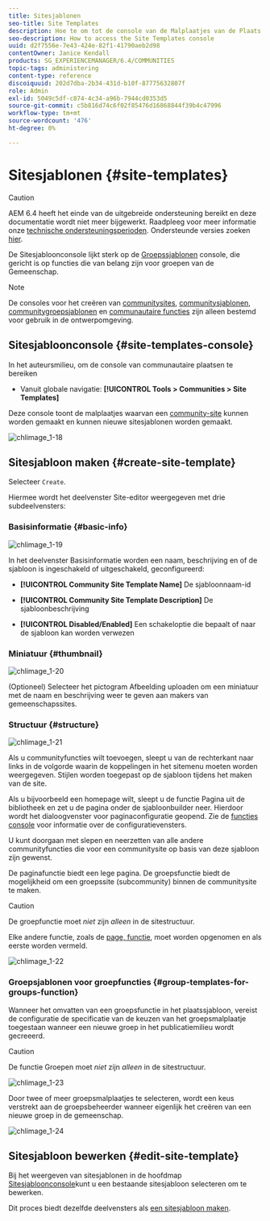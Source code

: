 ```yaml
---
title: Sitesjablonen
seo-title: Site Templates
description: Hoe te om tot de console van de Malplaatjes van de Plaats toegang te hebben
seo-description: How to access the Site Templates console
uuid: d2f7556e-7e43-424e-82f1-41790aeb2d98
contentOwner: Janice Kendall
products: SG_EXPERIENCEMANAGER/6.4/COMMUNITIES
topic-tags: administering
content-type: reference
discoiquuid: 202d7dba-2b34-431d-b10f-87775632807f
role: Admin
exl-id: 5049c5df-c874-4c34-a96b-7944cd0353d5
source-git-commit: c5b816d74c6f02f85476d16868844f39b4c47996
workflow-type: tm+mt
source-wordcount: '476'
ht-degree: 0%

---
```


# Sitesjablonen {#site-templates}

>[!CAUTION]
>
>AEM 6.4 heeft het einde van de uitgebreide ondersteuning bereikt en deze documentatie wordt niet meer bijgewerkt. Raadpleeg voor meer informatie onze [technische ondersteuningsperioden](https://helpx.adobe.com/support/programs/eol-matrix.html). Ondersteunde versies zoeken [hier](https://experienceleague.adobe.com/docs/).

De Sitesjabloonconsole lijkt sterk op de [Groepssjablonen](tools-groups.md) console, die gericht is op functies die van belang zijn voor groepen van de Gemeenschap.

>[!NOTE]
>
>De consoles voor het creëren van [communitysites](sites-console.md), [communitysjablonen](sites.md), [communitygroepsjablonen](tools-groups.md) en [communautaire functies](functions.md) zijn alleen bestemd voor gebruik in de ontwerpomgeving.

## Sitesjabloonconsole {#site-templates-console}

In het auteursmilieu, om de console van communautaire plaatsen te bereiken

* Vanuit globale navigatie: **[!UICONTROL Tools > Communities > Site Templates]**

Deze console toont de malplaatjes waarvan een [community-site](sites-console.md) kunnen worden gemaakt en kunnen nieuwe sitesjablonen worden gemaakt.

![chlimage_1-18](assets/chlimage_1-18.png)

## Sitesjabloon maken {#create-site-template}

Selecteer `Create`.

Hiermee wordt het deelvenster Site-editor weergegeven met drie subdeelvensters:

### Basisinformatie {#basic-info}

![chlimage_1-19](assets/chlimage_1-19.png)

In het deelvenster Basisinformatie worden een naam, beschrijving en of de sjabloon is ingeschakeld of uitgeschakeld, geconfigureerd:

* **[!UICONTROL Community Site Template Name]**
De sjabloonnaam-id

* **[!UICONTROL Community Site Template Description]**
De sjabloonbeschrijving

* **[!UICONTROL Disabled/Enabled]**
Een schakeloptie die bepaalt of naar de sjabloon kan worden verwezen

### Miniatuur {#thumbnail}

![chlimage_1-20](assets/chlimage_1-20.png)

(Optioneel) Selecteer het pictogram Afbeelding uploaden om een miniatuur met de naam en beschrijving weer te geven aan makers van gemeenschapssites.

### Structuur {#structure}

![chlimage_1-21](assets/chlimage_1-21.png)

Als u communityfuncties wilt toevoegen, sleept u van de rechterkant naar links in de volgorde waarin de koppelingen in het sitemenu moeten worden weergegeven. Stijlen worden toegepast op de sjabloon tijdens het maken van de site.

Als u bijvoorbeeld een homepage wilt, sleept u de functie Pagina uit de bibliotheek en zet u de pagina onder de sjabloonbuilder neer. Hierdoor wordt het dialoogvenster voor paginaconfiguratie geopend. Zie de [functies console](functions.md) voor informatie over de configuratievensters.

U kunt doorgaan met slepen en neerzetten van alle andere communityfuncties die voor een communitysite op basis van deze sjabloon zijn gewenst.

De paginafunctie biedt een lege pagina. De groepsfunctie biedt de mogelijkheid om een groepssite (subcommunity) binnen de communitysite te maken.

>[!CAUTION]
>
>De groepfunctie moet *niet* zijn *alleen* in de sitestructuur.
>
>Elke andere functie, zoals de [page, functie](functions.md#page-function), moet worden opgenomen en als eerste worden vermeld.

![chlimage_1-22](assets/chlimage_1-22.png)

### Groepsjablonen voor groepfuncties {#group-templates-for-groups-function}

Wanneer het omvatten van een groepsfunctie in het plaatssjabloon, vereist de configuratie de specificatie van de keuzen van het groepsmalplaatje toegestaan wanneer een nieuwe groep in het publicatiemilieu wordt gecreeerd.

>[!CAUTION]
>
>De functie Groepen moet *niet* zijn *alleen* in de sitestructuur.

![chlimage_1-23](assets/chlimage_1-23.png)

Door twee of meer groepsmalplaatjes te selecteren, wordt een keus verstrekt aan de groepsbeheerder wanneer eigenlijk het creëren van een nieuwe groep in de gemeenschap.

![chlimage_1-24](assets/chlimage_1-24.png)

## Sitesjabloon bewerken {#edit-site-template}

Bij het weergeven van sitesjablonen in de hoofdmap [Sitesjabloonconsole](#site-templates-console)kunt u een bestaande sitesjabloon selecteren om te bewerken.

Dit proces biedt dezelfde deelvensters als [een sitesjabloon maken](#create-site-template).
